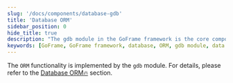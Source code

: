 ```yaml
---
slug: '/docs/components/database-gdb'
title: 'Database ORM'
sidebar_position: 0
hide_title: true
description: "The gdb module in the GoFrame framework is the core component for implementing database ORM functionality, responsible for efficient data operations and management. In the GoFrame framework, gdb plays a crucial role in simplifying database interaction and management."
keywords: [GoFrame, GoFrame framework, database, ORM, gdb module, data interaction, data management, database operations, core component, gdb]
---
```


The `ORM` functionality is implemented by the `gdb` module. For details, please refer to the [Database ORM🔥](../../核心组件/数据库ORM/数据库ORM.md) section.